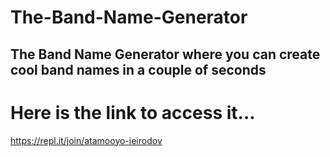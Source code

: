 # The-Band-Name-Generator
## The Band Name Generator where you can create cool band names in a couple of seconds


# Here is the link to access it...
https://repl.it/join/atamooyo-ieirodov
